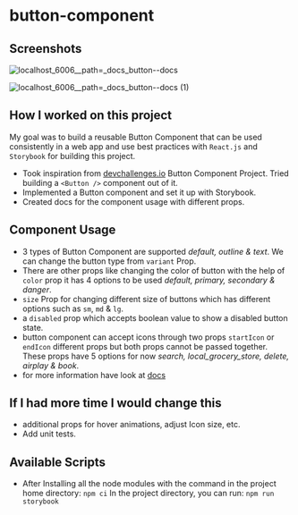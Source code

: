 # button-component

## Screenshots
![localhost_6006__path=_docs_button--docs](https://github.com/ItsMeIshan/button-component/assets/65131563/75df76ec-9864-4122-be4a-5c8c24a2b20d)

![localhost_6006__path=_docs_button--docs (1)](https://github.com/ItsMeIshan/button-component/assets/65131563/05fc1357-9100-418a-9951-ca77591e5df2)


## How I worked on this project

My goal was to build a reusable Button Component that can be used consistently in a web app and use best practices with `React.js` and `Storybook` for building this project.

- Took inspiration from [devchallenges.io](https://devchallenges.io/) Button Component Project. Tried building a `<Button />` component out of it.
- Implemented a Button component and set it up with Storybook.
- Created docs for the component usage with different props.
  
## Component Usage
- 3 types of Button Component are supported *default, outline & text*. We can change the button type from `variant` Prop.
- There are other props like changing the color of button with the help of `color` prop it has 4 options to be used *default, primary, secondary & danger*.
- `size` Prop for changing different size of buttons which has different options such as `sm`, `md` & `lg`.
- a `disabled` prop which accepts boolean value to show a disabled button state.
- button component can accept icons through two props `startIcon` or `endIcon` different props but both props cannot be passed together. These props have 5 options for now *search, local_grocery_store, delete, airplay & book*.
- for more information have look at [docs](https://button-component-storybook.netlify.app/?path=/docs/button--docs)

## If I had more time I would change this
- additional props for hover animations, adjust Icon size, etc.
- Add unit tests.

## Available Scripts
- After Installing all the node modules with the command in the project home directory: `npm ci`
In the project directory, you can run: `npm run storybook`
